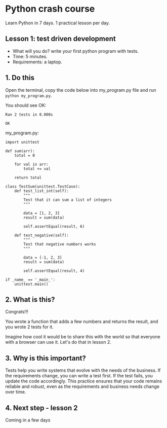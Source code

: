 # Python crash course

Learn Python in 7 days. 1 practical lesson per day.

## Lesson 1: test driven development
* What will you do? write your first python program with tests.
* Time: 5 minutes.
* Requirements: a laptop.

## 1. Do this
Open the terminal, copy the code below into my_program.py file and run `python my_program.py`.

You should see OK:

```
Ran 2 tests in 0.000s

OK
```

my_program.py:

```
import unittest

def sum(arr):
    total = 0

    for val in arr:
        total += val

    return total

class TestSum(unittest.TestCase):
    def test_list_int(self):
        """
        Test that it can sum a list of integers
        """

        data = [1, 2, 3]
        result = sum(data)

        self.assertEqual(result, 6)

    def test_negative(self):
        """
        Test that negative numbers works
        """

        data = [-1, 2, 3]
        result = sum(data)

        self.assertEqual(result, 4)

if _name_ == '_main_':
    unittest.main()
```

## 2. What is this?
Congrats!!!

You wrote a function that adds a few numbers and returns the result, and you wrote 2 tests for it.

Imagine how cool it would be to share this with the world so that everyone with a browser can use it. Let's do that in lesson 2.

## 3. Why is this important?
Tests help you write systems that evolve with the needs of the business. If the requirements change, you can write a test first. If the test fails, you update the code accordingly. This practice ensures that your code remains reliable and robust, even as the requirements and business needs change over time.

## 4. Next step - lesson 2

Coming in a few days
